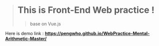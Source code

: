 > # This is Front-End Web practice !
>> base on Vue.js

Here is demo link : **https://pengwho.github.io/WebPractice-Mental-Arithmetic-Master/**
